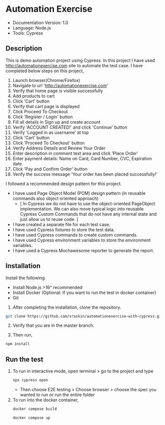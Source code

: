 # Automation Exercise

- Documentation Version: 1.0
- Language: Node.js
- Tools: Cypress

## Description
This is demo automation project using Cypress. In this project I have used http://automationexercise.com site to automate the test case. I have completed below steps on this project,
1. Launch browser(Chrome/Firefox)
2. Navigate to url 'http://automationexercise.com'
3. Verify that home page is visible successfully
4. Add products to cart
5. Click 'Cart' button
6. Verify that cart page is displayed
7. Click Proceed To Checkout
8. Click 'Register / Login' button
9. Fill all details in Sign up and create account
10. Verify 'ACCOUNT CREATED!' and click 'Continue' button
11. Verify 'Logged in as username' at top
12. Click 'Cart' button
13. Click 'Proceed To Checkout' button
14. Verify Address Details and Review Your Order
15. Enter description in comment text area and click 'Place Order'
16. Enter payment details: Name on Card, Card Number, CVC, Expiration date
17. Click 'Pay and Confirm Order' button
18. Verify the success message 'Your order has been placed successfully!'

I followed a recommended design pattern for this project. 
- I have used Page Object Model (POM) design pattern (in reusable commands also object oriented approach) 
  - [ In Cypress we do not have to use the object-oriented PageObject implementation. We can also move typical logic into reusable Cypress Custom Commands that do not have any internal state and just allow us to reuse code. ]
- I have created a separate file for each test case. 
- I have used Cypress fixtures to store the test data. 
- I have used Cypress commands to create custom commands. 
- I have used Cypress environment variables to store the environment variables. 
- I have used a Cypress Mochawesome reporter to generate the report.


## Installation

Install the following.
- Install Node.js >16^ recommended 
- Install Docker (Optional: If you want to run the test in docker container)
- Git

1. After completing the installation, clone the repository.
```sh
git clone https://github.com/sraskin/automationexercise-with-cypress.git
```
2. Verify that you are in the master branch.

3. Then run,
```sh
npm install 
```
## Run the test
1. To run in interactive mode, open terminal > go to the project and type
    ```sh
    npx cypress open
    ```
    - Then choose E2E testing > Choose browser > choose the spec you wanted to run or run the entire folder
2. To run into the docker container,
   ```sh
   docker compose build
    ```
    ```sh
   docker compose up
    ```